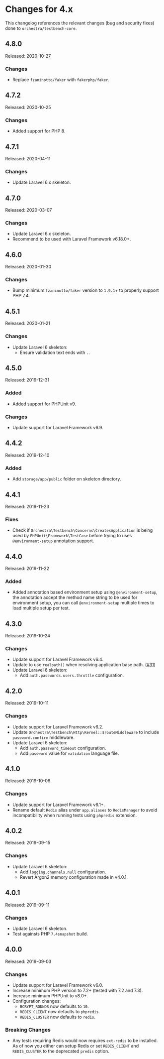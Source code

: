 # Changes for 4.x

This changelog references the relevant changes (bug and security fixes) done to `orchestra/testbench-core`.

## 4.8.0

Released: 2020-10-27

### Changes

* Replace `fzaninotto/faker` with `fakerphp/faker`.

## 4.7.2

Released: 2020-10-25

### Changes

* Added support for PHP 8.

## 4.7.1

Released: 2020-04-11

### Changes

* Update Laravel 6.x skeleton.

## 4.7.0

Released: 2020-03-07

### Changes

* Update Laravel 6.x skeleton.
* Recommend to be used with Laravel Framework v6.18.0+.

## 4.6.0

Released: 2020-01-30

### Changes

* Bump minimum `fzaninotto/faker` version to `1.9.1`+ to properly support PHP 7.4.

## 4.5.1

Released: 2020-01-21

### Changes

* Update Laravel 6 skeleton:
    - Ensure validation text ends with `.`.

## 4.5.0

Released: 2019-12-31

### Added

* Added support for PHPUnit v9.

### Changes

* Update support for Laravel Framework v6.9.

## 4.4.2

Released: 2019-12-10

### Added

* Add `storage/app/public` folder on skeleton directory.

## 4.4.1

Released: 2019-11-23

### Fixes

* Check if `Orchestra\Testbench\Concerns\CreatesApplication` is being used by `PHPUnit\Framework\TestCase` before trying to uses `@environment-setup`
annotation support.

## 4.4.0

Released: 2019-11-22

### Added

* Added annotation based environment setup using `@environment-setup`, the annotation accept the method name string to be used for environment setup, you can call `@environment-setup` multiple times to load multiple setup per test.

## 4.3.0

Released: 2019-10-24

### Changes

* Update support for Laravel Framework v6.4.
* Update to use `realpath()` when resolving application base path. ([#31](https://github.com/orchestral/testbench-core/pull/31))
* Update Laravel 6 skeleton:
    - Add `auth.passwords.users.throttle` configuration.

## 4.2.0

Released: 2019-10-11

### Changes

* Update support for Laravel Framework v6.2.
* Update `Orchestra\Testbench\Http\Kernel::$routeMiddleware` to include `password.confirm` middleware.
* Update Laravel 6 skeleton:
    - Add `auth.password_timeout` configuration.
    - Add `password` value for `validation` language file.

## 4.1.0 

Released: 2019-10-06

### Changes

* Update support for Laravel Framework v6.1+.
* Rename default `Redis` alias under `app.aliases` to `RedisManager` to avoid incompatibility when running tests using `phpredis` extension.

## 4.0.2

Released: 2019-09-15

### Changes

* Update Laravel 6 skeleton:
    - Add `logging.channels.null` configuration.
    - Revert Argon2 memory configuration made in v4.0.1.

## 4.0.1

Released: 2019-09-11

### Changes

* Update Laravel 6 skeleton.
* Test againsts PHP `7.4snapshot` build.

## 4.0.0

Released: 2019-09-03

### Changes

* Update support for Laravel Framework v6.0.
* Increase minimum PHP version to 7.2+ (tested with 7.2 and 7.3).
* Increase minimum PHPUnit to v8.0+.
* Configuration changes:
    - `BCRYPT_ROUNDS` now defaults to `10`.
    - `REDIS_CLIENT` now defaults to `phpredis`.
    - `REDIS_CLUSTER` now defaults to `redis`.

### Breaking Changes

* Any tests requiring Redis would now requires `ext-redis` to be installed. As of now you either can setup Redis or set `REDIS_CLIENT` and `REDIS_CLUSTER` to the deprecated `predis` option.
